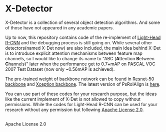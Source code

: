 # X-Detector
X-Detector is a collection of several object detection algorithms. And some of those have not appeared in any academic papers.

Up to now, this repository contains code of the re-implement of [Light-Head R-CNN](https://arxiv.org/abs/1711.07264) and the debugging process is still going on. While several other detectors(named X-Det now) are also included, the main idea behind X-Det is to introduce explicit attention mechanisms between feature map channels, so I would like to change its name to "ABC (**A**ttention **B**etween **C**hannels)" later when the performance get to 0.7+mAP on PASCAL VOC 2007 Test Dataset (now only ~0.56mAP is achieved).

The pre-trained weight of backbone network can be found in [Resnet-50 backbone](https://github.com/tensorflow/models/tree/master/official/resnet) and [Xception backbone](https://github.com/HiKapok/Xception_Tensorflow). The latest version of PsRoIAlign is [here](https://github.com/HiKapok/PSROIAlign).

You can use part of these codes for your research purpose, but the ideas like the current implement of X-Det is not allowed to copy without permissions. While the codes for Light-Head R-CNN can be used for your research without any permission but following [Apache License 2.0](https://github.com/HiKapok/X-Detector/blob/master/LICENSE).

## ##
Apache License 2.0
